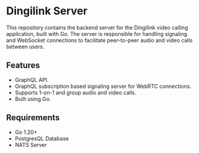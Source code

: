 # Dingilink Server

This repository contains the backend server for the Dingilink video calling application, built with Go. The server is responsible for handling signaling and WebSocket connections to facilitate peer-to-peer audio and video calls between users.

## Features

- GraphQL API.
- GraphQL subscription based signaling server for WebRTC connections.
- Supports 1-on-1 and group audio and video calls.
- Built using Go.

## Requirements

- Go 1.20+
- PostgresQL Database
- NATS Server
